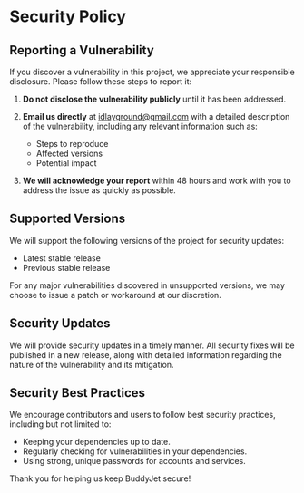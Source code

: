 # Security Policy

## Reporting a Vulnerability

If you discover a vulnerability in this project, we appreciate your responsible disclosure. Please follow these steps to report it:

1. **Do not disclose the vulnerability publicly** until it has been addressed.
2. **Email us directly** at idlayground@gmail.com with a detailed description of the vulnerability, including any relevant information such as:
    - Steps to reproduce
    - Affected versions
    - Potential impact

3. **We will acknowledge your report** within 48 hours and work with you to address the issue as quickly as possible.

## Supported Versions

We will support the following versions of the project for security updates:

- Latest stable release
- Previous stable release

For any major vulnerabilities discovered in unsupported versions, we may choose to issue a patch or workaround at our discretion.

## Security Updates

We will provide security updates in a timely manner. All security fixes will be published in a new release, along with detailed information regarding the nature of the vulnerability and its mitigation.

## Security Best Practices

We encourage contributors and users to follow best security practices, including but not limited to:

- Keeping your dependencies up to date.
- Regularly checking for vulnerabilities in your dependencies.
- Using strong, unique passwords for accounts and services.

Thank you for helping us keep BuddyJet secure!
